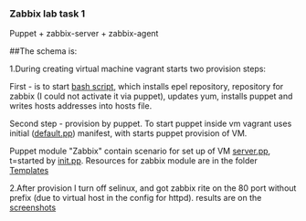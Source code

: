 ### Zabbix lab task 1
Puppet + zabbix-server + zabbix-agent 

##The schema is:

1.During creating virtual machine vagrant starts two provision steps:

First - is to start [bash script](sc.sh), which installs epel repository, repository for zabbix (I could not activate it via puppet), updates yum, installs puppet and writes hosts addresses into hosts file.

Second step - provision by puppet. To start puppet inside vm vagrant uses initial ([default.pp](manifests/default.pp)) manifest, with starts puppet provision of VM.

Puppet module "Zabbix" contain scenario for set up of VM [server.pp](modules/zabbix/manifests/server.pp), t=started by [init.pp](modules/zabbix/manifests/init.pp). Resources for zabbix module are in the folder [Templates](modules/zabbix/templates/) 

2.After provision I turn off selinux, and got zabbix rite on the 80 port without prefix (due to virtual host in the config for httpd).
results are on the [screenshots](Source/)
